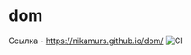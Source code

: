 # dom
Ссылка - https://nikamurs.github.io/dom/
![CI](https://github.com/NikaMurs/dom/actions/workflows/web.yml/badge.svg)

